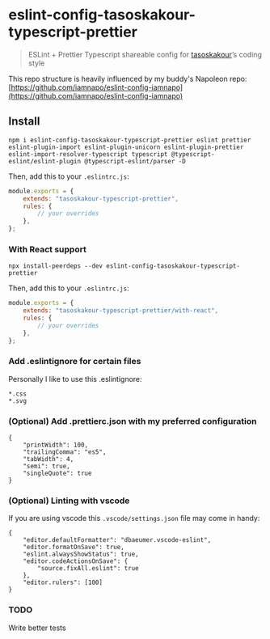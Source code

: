 # eslint-config-tasoskakour-typescript-prettier

> ESLint + Prettier Typescript shareable config for [tasoskakour](https://tasoskakour.com)’s coding style

This repo structure is heavily influenced by my buddy's Napoleon repo: [https://github.com/iamnapo/eslint-config-iamnapo](https://github.com/iamnapo/eslint-config-iamnapo)

## Install

```console
npm i eslint-config-tasoskakour-typescript-prettier eslint prettier eslint-plugin-import eslint-plugin-unicorn eslint-plugin-prettier eslint-import-resolver-typescript typescript @typescript-eslint/eslint-plugin @typescript-eslint/parser -D
```

Then, add this to your `.eslintrc.js`:

```js
module.exports = {
	extends: "tasoskakour-typescript-prettier",
	rules: {
		// your overrides
	},
};
```

### With React support

```console
npx install-peerdeps --dev eslint-config-tasoskakour-typescript-prettier
```

Then, add this to your `.eslintrc.js`:

```js
module.exports = {
	extends: "tasoskakour-typescript-prettier/with-react",
	rules: {
		// your overrides
	},
};
```

### Add .eslintignore for certain files

Personally I like to use this .eslintignore:

```
*.css
*.svg
```

### (Optional) Add .prettierc.json with my preferred configuration

```
{
    "printWidth": 100,
    "trailingComma": "es5",
    "tabWidth": 4,
    "semi": true,
    "singleQuote": true
}
```


### (Optional) Linting with vscode 

If you are using vscode this `.vscode/settings.json` file may come in handy: 

```
{
    "editor.defaultFormatter": "dbaeumer.vscode-eslint",
    "editor.formatOnSave": true,
    "eslint.alwaysShowStatus": true,
    "editor.codeActionsOnSave": {
        "source.fixAll.eslint": true
    },
    "editor.rulers": [100]
}
```

### TODO

Write better tests
